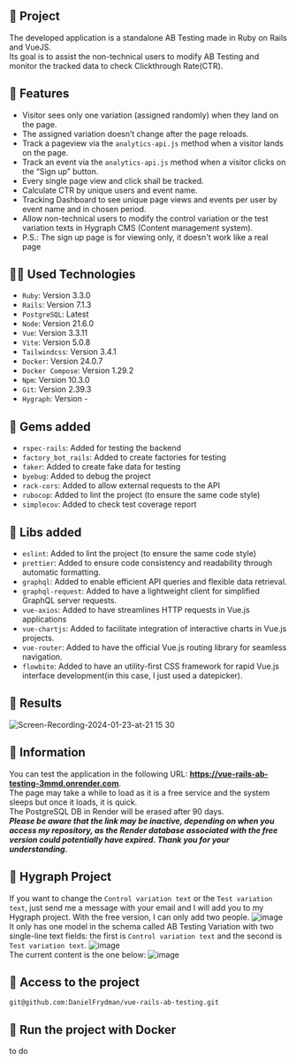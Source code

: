 ## :rocket: Project
The developed application is a standalone AB Testing made in Ruby on Rails and VueJS.
<br>
Its goal is to assist the non-technical users to modify AB Testing and monitor the tracked data to check Clickthrough Rate(CTR).

## :tada: Features
- Visitor sees only one variation (assigned randomly) when they land on the page.
- The assigned variation doesn’t change after the page reloads.
- Track a pageview via the `analytics-api.js` method when a visitor lands on the page.
- Track an event via the `analytics-api.js` method when a visitor clicks on the “Sign up” button.
- Every single page view and click shall be tracked.
- Calculate CTR by unique users and event name.
- Tracking Dashboard to see unique page views and events per user by event name and in chosen period.
- Allow non-technical users to modify the control variation or the test variation texts in Hygraph CMS (Content management system).
- P.S.: The sign up page is for viewing only, it doesn't work like a real page

## :technologist: Used Technologies
- `Ruby`: Version 3.3.0
- `Rails`: Version 7.1.3
- `PostgreSQL`: Latest
- `Node`: Version 21.6.0
- `Vue`: Version 3.3.11
- `Vite`: Version 5.0.8
- `Tailwindcss`: Version 3.4.1
- `Docker`: Version  24.0.7
- `Docker Compose`: Version 1.29.2
- `Npm`: Version 10.3.0
- `Git`: Version 2.39.3
- `Hygraph`: Version -

## :wrench: Gems added
- `rspec-rails`: Added for testing the backend
- `factory_bot_rails`: Added to create factories for testing
- `faker`: Added to create fake data for testing
- `byebug`: Added to debug the project
- `rack-cors`: Added to allow external requests to the API
- `rubocop`: Added to lint the project (to ensure the same code style)
- `simplecov`: Added to check test coverage report

## :hammer: Libs added
- `eslint`: Added to lint the project (to ensure the same code style)
- `prettier`: Added to ensure code consistency and readability through automatic formatting.
- `graphql`: Added to enable efficient API queries and flexible data retrieval.
- `graphql-request`: Added to have a lightweight client for simplified GraphQL server requests.
- `vue-axios`: Added to have streamlines HTTP requests in Vue.js applications
- `vue-chartjs`: Added to facilitate integration of interactive charts in Vue.js projects.
- `vue-router`: Added to have the official Vue.js routing library for seamless navigation.
- `flowbite`: Added to have an utility-first CSS framework for rapid Vue.js interface development(in this case, I just used a datepicker).

## :roller_coaster: Results
![Screen-Recording-2024-01-23-at-21 15 30](https://github.com/DanielFrydman/vue-rails-ab-testing/assets/43658712/a1fb5f01-0874-468f-ba9a-15e331665d42)

## :pushpin: Information
You can test the application in the following URL: **https://vue-rails-ab-testing-3mmd.onrender.com**.
<br>
The page may take a while to load as it is a free service and the system sleeps but once it loads, it is quick.
<br>
The PostgreSQL DB in Render will be erased after 90 days.
<br>
***Please be aware that the link may be inactive, depending on when you access my repository, as the Render database associated with the free version could potentially have expired. Thank you for your understanding.***

## :postbox: Hygraph Project
If you want to change the `Control variation text` or the `Test variation text`, just send me a message with your email and I will add you to my Hygraph project. With the free version, I can only add two people.
![image](https://github.com/DanielFrydman/vue-rails-ab-testing/assets/43658712/3169d131-e7a9-41b9-a6bb-155a7471edd1)
<br>
It only has one model in the schema called AB Testing Variation with two single-line text fields: the first is `Control variation text` and the second is `Test variation text`.
![image](https://github.com/DanielFrydman/vue-rails-ab-testing/assets/43658712/653c6c26-a734-4574-9475-883658d16954)
<br>
The current content is the one below:
![image](https://github.com/DanielFrydman/vue-rails-ab-testing/assets/43658712/f2628fc8-4f6f-4062-ab81-ff492c82b499)


## 📁 Access to the project
```shell
git@github.com:DanielFrydman/vue-rails-ab-testing.git
```

## 🐳 Run the project with Docker
to do
